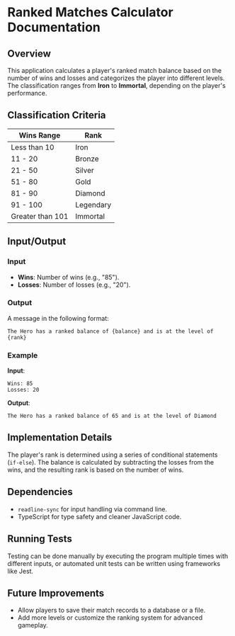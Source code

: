 # Ranked Matches Calculator Documentation

## Overview

This application calculates a player's ranked match balance based on the number of wins and losses and categorizes the player into different levels. The classification ranges from **Iron** to **Immortal**, depending on the player's performance.

## Classification Criteria

| Wins Range        | Rank       |
|-------------------|------------|
| Less than 10      | Iron       |
| 11 - 20           | Bronze     |
| 21 - 50           | Silver     |
| 51 - 80           | Gold       |
| 81 - 90           | Diamond    |
| 91 - 100          | Legendary  |
| Greater than 101  | Immortal   |

## Input/Output

### Input

- **Wins**: Number of wins (e.g., "85").
- **Losses**: Number of losses (e.g., "20").

### Output

A message in the following format:
```
The Hero has a ranked balance of {balance} and is at the level of {rank}
```

### Example

**Input**:
```
Wins: 85
Losses: 20
```

**Output**:
```
The Hero has a ranked balance of 65 and is at the level of Diamond
```

## Implementation Details

The player's rank is determined using a series of conditional statements (`if-else`). The balance is calculated by subtracting the losses from the wins, and the resulting rank is based on the number of wins.

## Dependencies

- `readline-sync` for input handling via command line.
- TypeScript for type safety and cleaner JavaScript code.

## Running Tests

Testing can be done manually by executing the program multiple times with different inputs, or automated unit tests can be written using frameworks like Jest.

## Future Improvements

- Allow players to save their match records to a database or a file.
- Add more levels or customize the ranking system for advanced gameplay.
